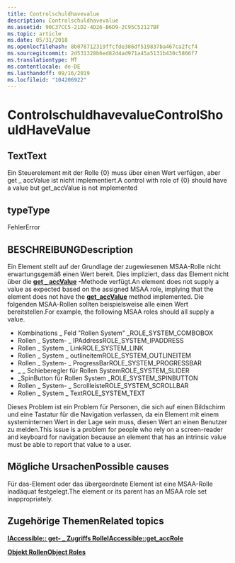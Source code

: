 ```yaml
---
title: Controlschuldhavevalue
description: Controlschuldhavevalue
ms.assetid: 90C37CC5-21D2-4D26-B6D9-2C95C52127BF
ms.topic: article
ms.date: 05/31/2018
ms.openlocfilehash: 8b078712319ffcfde386df519837ba467ca2fcf4
ms.sourcegitcommit: 2d531328b6ed82d4ad971a45a5131b430c5866f7
ms.translationtype: MT
ms.contentlocale: de-DE
ms.lasthandoff: 09/16/2019
ms.locfileid: "104206922"
---
```

# <a name="controlshouldhavevalue"></a><span data-ttu-id="a4b99-103">Controlschuldhavevalue</span><span class="sxs-lookup"><span data-stu-id="a4b99-103">ControlShouldHaveValue</span></span>

## <a name="text"></a><span data-ttu-id="a4b99-104">Text</span><span class="sxs-lookup"><span data-stu-id="a4b99-104">Text</span></span>

<span data-ttu-id="a4b99-105">Ein Steuerelement mit der Rolle {0} muss über einen Wert verfügen, aber get \_ accValue ist nicht implementiert.</span><span class="sxs-lookup"><span data-stu-id="a4b99-105">A control with role of {0} should have a value but get\_accValue is not implemented</span></span>

## <a name="type"></a><span data-ttu-id="a4b99-106">type</span><span class="sxs-lookup"><span data-stu-id="a4b99-106">Type</span></span>

<span data-ttu-id="a4b99-107">Fehler</span><span class="sxs-lookup"><span data-stu-id="a4b99-107">Error</span></span>

## <a name="description"></a><span data-ttu-id="a4b99-108">BESCHREIBUNG</span><span class="sxs-lookup"><span data-stu-id="a4b99-108">Description</span></span>

<span data-ttu-id="a4b99-109">Ein Element stellt auf der Grundlage der zugewiesenen MSAA-Rolle nicht erwartungsgemäß einen Wert bereit. Dies impliziert, dass das Element nicht über die [**get \_ accValue**](/windows/desktop/api/Oleacc/nf-oleacc-iaccessible-get_accvalue) -Methode verfügt.</span><span class="sxs-lookup"><span data-stu-id="a4b99-109">An element does not supply a value as expected based on the assigned MSAA role, implying that the element does not have the [**get\_accValue**](/windows/desktop/api/Oleacc/nf-oleacc-iaccessible-get_accvalue) method implemented.</span></span> <span data-ttu-id="a4b99-110">Die folgenden MSAA-Rollen sollten beispielsweise alle einen Wert bereitstellen.</span><span class="sxs-lookup"><span data-stu-id="a4b99-110">For example, the following MSAA roles should all supply a value.</span></span>

-   <span data-ttu-id="a4b99-111">Kombinations \_ Feld "Rollen System" \_</span><span class="sxs-lookup"><span data-stu-id="a4b99-111">ROLE\_SYSTEM\_COMBOBOX</span></span>
-   <span data-ttu-id="a4b99-112">Rollen \_ System- \_ IPAddress</span><span class="sxs-lookup"><span data-stu-id="a4b99-112">ROLE\_SYSTEM\_IPADDRESS</span></span>
-   <span data-ttu-id="a4b99-113">Rollen \_ System \_ Link</span><span class="sxs-lookup"><span data-stu-id="a4b99-113">ROLE\_SYSTEM\_LINK</span></span>
-   <span data-ttu-id="a4b99-114">Rollen \_ System \_ outlineitem</span><span class="sxs-lookup"><span data-stu-id="a4b99-114">ROLE\_SYSTEM\_OUTLINEITEM</span></span>
-   <span data-ttu-id="a4b99-115">Rollen \_ System- \_ ProgressBar</span><span class="sxs-lookup"><span data-stu-id="a4b99-115">ROLE\_SYSTEM\_PROGRESSBAR</span></span>
-   <span data-ttu-id="a4b99-116">\_ \_ Schieberegler für Rollen System</span><span class="sxs-lookup"><span data-stu-id="a4b99-116">ROLE\_SYSTEM\_SLIDER</span></span>
-   <span data-ttu-id="a4b99-117">\_SpinButton für Rollen System \_</span><span class="sxs-lookup"><span data-stu-id="a4b99-117">ROLE\_SYSTEM\_SPINBUTTON</span></span>
-   <span data-ttu-id="a4b99-118">Rollen \_ System- \_ Scrollleiste</span><span class="sxs-lookup"><span data-stu-id="a4b99-118">ROLE\_SYSTEM\_SCROLLBAR</span></span>
-   <span data-ttu-id="a4b99-119">Rollen \_ System \_ Text</span><span class="sxs-lookup"><span data-stu-id="a4b99-119">ROLE\_SYSTEM\_TEXT</span></span>

<span data-ttu-id="a4b99-120">Dieses Problem ist ein Problem für Personen, die sich auf einen Bildschirm und eine Tastatur für die Navigation verlassen, da ein Element mit einem systeminternen Wert in der Lage sein muss, diesen Wert an einen Benutzer zu melden.</span><span class="sxs-lookup"><span data-stu-id="a4b99-120">This issue is a problem for people who rely on a screen-reader and keyboard for navigation because an element that has an intrinsic value must be able to report that value to a user.</span></span>

## <a name="possible-causes"></a><span data-ttu-id="a4b99-121">Mögliche Ursachen</span><span class="sxs-lookup"><span data-stu-id="a4b99-121">Possible causes</span></span>

<span data-ttu-id="a4b99-122">Für das-Element oder das übergeordnete Element ist eine MSAA-Rolle inadäquat festgelegt.</span><span class="sxs-lookup"><span data-stu-id="a4b99-122">The element or its parent has an MSAA role set inappropriately.</span></span>

## <a name="related-topics"></a><span data-ttu-id="a4b99-123">Zugehörige Themen</span><span class="sxs-lookup"><span data-stu-id="a4b99-123">Related topics</span></span>

<dl> <dt>

[<span data-ttu-id="a4b99-124">**IAccessible:: get- \_ Zugriffs Rolle**</span><span class="sxs-lookup"><span data-stu-id="a4b99-124">**IAccessible::get\_accRole**</span></span>](/windows/desktop/api/Oleacc/nf-oleacc-iaccessible-get_accrole)
</dt> <dt>

[<span data-ttu-id="a4b99-125">**Objekt Rollen**</span><span class="sxs-lookup"><span data-stu-id="a4b99-125">**Object Roles**</span></span>](object-roles.md)
</dt> </dl>

 

 




